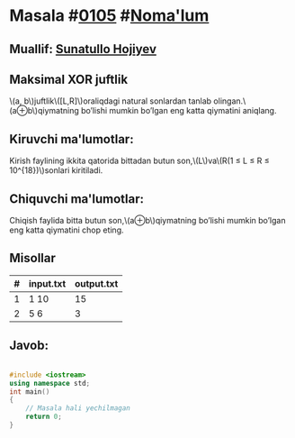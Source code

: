
<h1>Masala #<a href="https://robocontest.uz/tasks/0105">0105</a> #<a href="https://robocontest.uz/tasks?category=1">Noma'lum</a></h1>
<h2> Muallif: <a href="https://robocontest.uz/profile/sunnat">Sunatullo Hojiyev</a></h2>
<h2>Maksimal XOR juftlik</h2>
<p>\(a, b\)juftlik\([L,R]\)oraliqdagi natural sonlardan tanlab olingan.\(a⊕b\)qiymatning bo’lishi mumkin bo’lgan eng katta qiymatini aniqlang.</p>
<h2>Kiruvchi ma'lumotlar:</h2>
<p>Kirish faylining ikkita qatorida bittadan butun son,\(L\)va\(R(1 ≤ L ≤ R ≤ 10^{18})\)sonlari kiritiladi.</p>
<h2>Chiquvchi ma'lumotlar:</h2>
<p>Chiqish faylida bitta butun son,\(a⊕b\)qiymatning bo’lishi mumkin bo’lgan eng katta qiymatini chop eting.</p>
<h2>Misollar</h2>
<table>
    <thead>
        <tr>
            <th>#</th>
            <th>input.txt</th>
            <th>output.txt</th>
        </tr>
    </thead>
    <tbody>
            <tr>
                <td>1</td>
                <td>1
10</td>
                <td>15</td>
            </tr>
            <tr>
                <td>2</td>
                <td>5
6</td>
                <td>3</td>
            </tr>
    </tbody>
    </table>
    
<h2>Javob:</h2>

######
```cpp
#include <iostream>
using namespace std;
int main()
{
    // Masala hali yechilmagan
    return 0;
}
```
